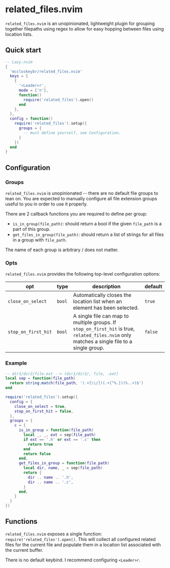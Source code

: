 # related_files.nvim

`related_files.nvim` is an unopinionated, lightweight plugin for grouping together filepaths
using regex to allow for easy hopping between files using location lists.

## Quick start

```lua
-- Lazy.nvim
{
  'mccloskeybr/related_files.nvim'
  keys = {
    {
      '<Leader>r',
      mode = {'n'},
      function()
        require('related_files').open()
      end
    },
  },
  config = function()
    require('related_files').setup({
      groups = {
        -- must define yourself, see Configuration.
      }
    })
  end
}
```

## Configuration

### Groups

`related_files.nvim` is unopinionated -- there are no default file groups to lean on. You are
expected to manually configure all file extension groups useful to you in order to use it properly.

There are 2 callback functions you are required to define per group:

- `is_in_group(file_path)`: should return a bool if the given `file_path` is a part of this group.
- `get_files_in_group(file_path)`: should return a list of strings for all files in a group with `file_path`.

The name of each group is arbitrary / does not matter.

### Opts

`related_files.nvim` provides the following top-level configuration options:

| opt                 | type   | description                                                                                                                                  | default |
|---------------------|--------|----------------------------------------------------------------------------------------------------------------------------------------------|---------|
| `close_on_select`   | `bool` | Automatically closes the location list when an element has been selected.                                                                    | `true`  |
| `stop_on_first_hit` | `bool` | A single file can map to multiple groups. If `stop_on_first_hit` is true, `related_files.nvim` only matches a single file to a single group. | `false` |

### Example

```lua
-- dir1/dir2/file.ext --> (dir1/dir2/, file, .ext)
local sep = function(file_path)
  return string.match(file_path, '(.+[\\/])(.+[^%.])(%..+)$')
end

require('related_files').setup({
  config = {
    close_on_select = true,
    stop_on_first_hit = false,
  },
  groups = {
    c = {
      is_in_group = function(file_path)
        local _, _, ext = sep(file_path)
        if ext == '.h' or ext == '.c' then
          return true
        end
        return false
      end,
      get_files_in_group = function(file_path)
        local dir, name, _ = sep(file_path)
        return {
          dir .. name .. '.h',
          dir .. name .. '.c',
        }
      end,
    }
  }
})
```

## Functions

`related_files.nvim` exposes a single function: `require('related_files').open()`.
This will collect all configured related files for the current file and populate them in
a location list associated with the current buffer.

There is no default keybind. I recommend configuring `<Leader>r`.
